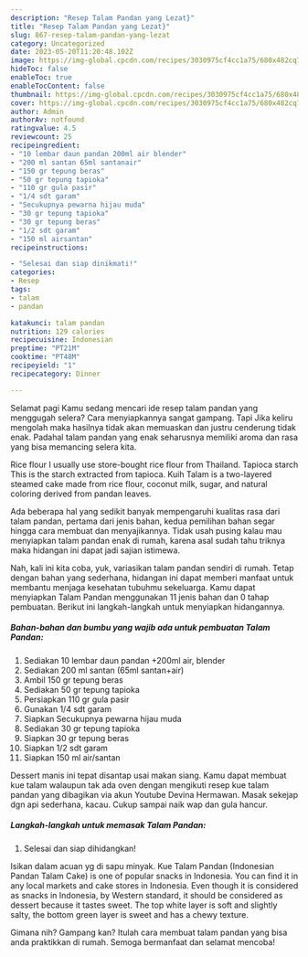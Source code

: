 ```yaml
---
description: "Resep Talam Pandan yang Lezat}"
title: "Resep Talam Pandan yang Lezat}"
slug: 867-resep-talam-pandan-yang-lezat
category: Uncategorized
date: 2023-05-20T11:20:48.102Z
image: https://img-global.cpcdn.com/recipes/3030975cf4cc1a75/680x482cq70/talam-pandan-foto-resep-utama.jpg
hideToc: false
enableToc: true
enableTocContent: false
thumbnail: https://img-global.cpcdn.com/recipes/3030975cf4cc1a75/680x482cq70/talam-pandan-foto-resep-utama.jpg
cover: https://img-global.cpcdn.com/recipes/3030975cf4cc1a75/680x482cq70/talam-pandan-foto-resep-utama.jpg
author: Admin
authorAv: notfound
ratingvalue: 4.5
reviewcount: 25
recipeingredient:
- "10 lembar daun pandan 200ml air blender"
- "200 ml santan 65ml santanair"
- "150 gr tepung beras"
- "50 gr tepung tapioka"
- "110 gr gula pasir"
- "1/4 sdt garam"
- "Secukupnya pewarna hijau muda"
- "30 gr tepung tapioka"
- "30 gr tepung beras"
- "1/2 sdt garam"
- "150 ml airsantan"
recipeinstructions:

- "Selesai dan siap dinikmati!"
categories:
- Resep
tags:
- talam
- pandan

katakunci: talam pandan 
nutrition: 129 calories
recipecuisine: Indonesian
preptime: "PT21M"
cooktime: "PT48M"
recipeyield: "1"
recipecategory: Dinner

---
```



Selamat pagi Kamu sedang mencari ide resep talam pandan yang menggugah selera? Cara menyiapkannya sangat gampang. Tapi Jika keliru mengolah maka hasilnya tidak akan memuaskan dan justru cenderung tidak enak. Padahal talam pandan yang enak seharusnya memiliki aroma dan rasa yang bisa memancing selera kita.


Rice flour I usually use store-bought rice flour from Thailand. Tapioca starch This is the starch extracted from tapioca. Kuih Talam is a two-layered steamed cake made from rice flour, coconut milk, sugar, and natural coloring derived from pandan leaves.

Ada beberapa hal yang sedikit banyak mempengaruhi kualitas rasa dari talam pandan, pertama dari jenis bahan, kedua pemilihan bahan segar hingga cara membuat dan menyajikannya. Tidak usah pusing kalau mau menyiapkan talam pandan enak di rumah, karena asal sudah tahu triknya maka hidangan ini dapat jadi sajian istimewa.


Nah, kali ini kita coba, yuk, variasikan talam pandan sendiri di rumah. Tetap dengan bahan yang sederhana, hidangan ini dapat memberi manfaat untuk membantu menjaga kesehatan tubuhmu sekeluarga. Kamu dapat menyiapkan Talam Pandan menggunakan 11 jenis bahan dan 0 tahap pembuatan. Berikut ini langkah-langkah untuk menyiapkan hidangannya.

<!--inarticleads1-->

##### Bahan-bahan dan bumbu yang wajib ada untuk pembuatan Talam Pandan:

1. Sediakan 10 lembar daun pandan +200ml air, blender
1. Sediakan 200 ml santan (65ml santan+air)
1. Ambil 150 gr tepung beras
1. Sediakan 50 gr tepung tapioka
1. Persiapkan 110 gr gula pasir
1. Gunakan 1/4 sdt garam
1. Siapkan Secukupnya pewarna hijau muda
1. Sediakan 30 gr tepung tapioka
1. Siapkan 30 gr tepung beras
1. Siapkan 1/2 sdt garam
1. Siapkan 150 ml air/santan


Dessert manis ini tepat disantap usai makan siang. Kamu dapat membuat kue talam walaupun tak ada oven dengan mengikuti resep kue talam pandan yang dibagikan via akun Youtube Devina Hermawan. Masak sekejap dgn api sederhana, kacau. Cukup sampai naik wap dan gula hancur. 

<!--inarticleads2-->

##### Langkah-langkah untuk memasak Talam Pandan:


1. Selesai dan siap dihidangkan!

Isikan dalam acuan yg di sapu minyak. Kue Talam Pandan (Indonesian Pandan Talam Cake) is one of popular snacks in Indonesia. You can find it in any local markets and cake stores in Indonesia. Even though it is considered as snacks in Indonesia, by Western standard, it should be considered as dessert because it tastes sweet. The top white layer is soft and slightly salty, the bottom green layer is sweet and has a chewy texture. 

Gimana nih? Gampang kan? Itulah cara membuat talam pandan yang bisa anda praktikkan di rumah. Semoga bermanfaat dan selamat mencoba!

